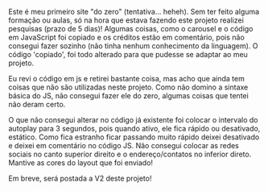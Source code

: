 Este é meu primeiro site "do zero" (tentativa... heheh). Sem ter feito alguma formação ou aulas, só na hora que estava fazendo este projeto realizei pesquisas (prazo de 5 dias)!
Algumas coisas, como o carousel e o código em JavaScript foi copiado e os créditos estão em comentário, pois não consegui fazer sozinho (não tinha nenhum conhecimento da linguagem). O código 'copiado', foi todo alterado para que pudesse se adaptar ao meu projeto.

Eu revi o código em js e retirei bastante coisa, mas acho que ainda tem coisas que não são utilizadas neste projeto. Como não domino a sintaxe básica do JS, não consegui fazer ele do zero, algumas coisas que tentei não deram certo.

O que não consegui alterar no código já existente foi colocar o intervalo do autoplay para 3 segundos, pois quando ativo, ele fica rápido ou desativado, estático. Como fica estranho ficar passando muito rápido deixei desativado e deixei em comentário no código JS. Não consegui colocar as redes sociais no canto superior direito e o endereço/contatos no inferior direto. Mantive as cores do layout que foi enviado!

Em breve, será postada a V2 deste projeto!
